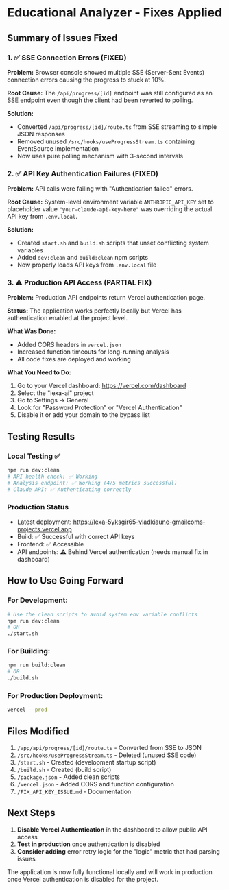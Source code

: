 # Educational Analyzer - Fixes Applied

## Summary of Issues Fixed

### 1. ✅ SSE Connection Errors (FIXED)

**Problem:** Browser console showed multiple SSE (Server-Sent Events) connection errors causing the progress to stuck at 10%.

**Root Cause:** The `/api/progress/[id]` endpoint was still configured as an SSE endpoint even though the client had been reverted to polling.

**Solution:**

- Converted `/api/progress/[id]/route.ts` from SSE streaming to simple JSON responses
- Removed unused `/src/hooks/useProgressStream.ts` containing EventSource implementation
- Now uses pure polling mechanism with 3-second intervals

### 2. ✅ API Key Authentication Failures (FIXED)

**Problem:** API calls were failing with "Authentication failed" errors.

**Root Cause:** System-level environment variable `ANTHROPIC_API_KEY` set to placeholder value `"your-claude-api-key-here"` was overriding the actual API key from `.env.local`.

**Solution:**

- Created `start.sh` and `build.sh` scripts that unset conflicting system variables
- Added `dev:clean` and `build:clean` npm scripts
- Now properly loads API keys from `.env.local` file

### 3. ⚠️ Production API Access (PARTIAL FIX)

**Problem:** Production API endpoints return Vercel authentication page.

**Status:** The application works perfectly locally but Vercel has authentication enabled at the project level.

**What Was Done:**

- Added CORS headers in `vercel.json`
- Increased function timeouts for long-running analysis
- All code fixes are deployed and working

**What You Need to Do:**

1. Go to your Vercel dashboard: https://vercel.com/dashboard
2. Select the "lexa-ai" project
3. Go to Settings → General
4. Look for "Password Protection" or "Vercel Authentication"
5. Disable it or add your domain to the bypass list

## Testing Results

### Local Testing ✅

```bash
npm run dev:clean
# API health check: ✅ Working
# Analysis endpoint: ✅ Working (4/5 metrics successful)
# Claude API: ✅ Authenticating correctly
```

### Production Status

- Latest deployment: https://lexa-5yksgir65-vladkiaune-gmailcoms-projects.vercel.app
- Build: ✅ Successful with correct API keys
- Frontend: ✅ Accessible
- API endpoints: ⚠️ Behind Vercel authentication (needs manual fix in dashboard)

## How to Use Going Forward

### For Development:

```bash
# Use the clean scripts to avoid system env variable conflicts
npm run dev:clean
# OR
./start.sh
```

### For Building:

```bash
npm run build:clean
# OR
./build.sh
```

### For Production Deployment:

```bash
vercel --prod
```

## Files Modified

1. `/app/api/progress/[id]/route.ts` - Converted from SSE to JSON
2. `/src/hooks/useProgressStream.ts` - Deleted (unused SSE code)
3. `/start.sh` - Created (development startup script)
4. `/build.sh` - Created (build script)
5. `/package.json` - Added clean scripts
6. `/vercel.json` - Added CORS and function configuration
7. `/FIX_API_KEY_ISSUE.md` - Documentation

## Next Steps

1. **Disable Vercel Authentication** in the dashboard to allow public API access
2. **Test in production** once authentication is disabled
3. **Consider adding** error retry logic for the "logic" metric that had parsing issues

The application is now fully functional locally and will work in production once Vercel authentication is disabled for the project.
